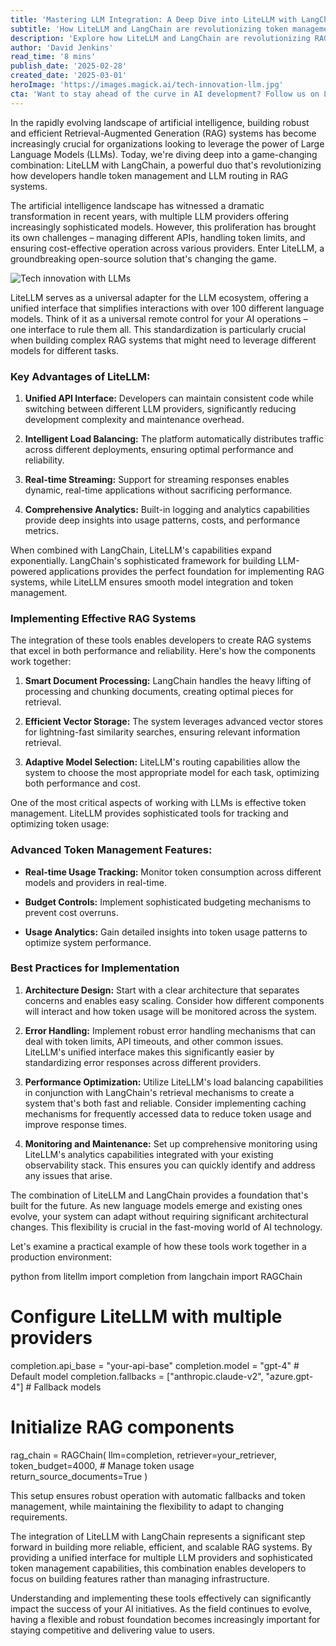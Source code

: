 ```yaml
---
title: 'Mastering LLM Integration: A Deep Dive into LiteLLM with LangChain for Robust RAG Systems'
subtitle: 'How LiteLLM and LangChain are revolutionizing token management and LLM routing in RAG systems'
description: 'Explore how LiteLLM and LangChain are revolutionizing RAG systems with advanced token management and LLM routing capabilities. Learn best practices for implementation, key advantages, and future-proof architecture designs that will keep your AI systems competitive.'
author: 'David Jenkins'
read_time: '8 mins'
publish_date: '2025-02-28'
created_date: '2025-03-01'
heroImage: 'https://images.magick.ai/tech-innovation-llm.jpg'
cta: 'Want to stay ahead of the curve in AI development? Follow us on LinkedIn for more in-depth technical insights and implementation strategies for cutting-edge LLM technologies.'
---
```


In the rapidly evolving landscape of artificial intelligence, building robust and efficient Retrieval-Augmented Generation (RAG) systems has become increasingly crucial for organizations looking to leverage the power of Large Language Models (LLMs). Today, we're diving deep into a game-changing combination: LiteLLM with LangChain, a powerful duo that's revolutionizing how developers handle token management and LLM routing in RAG systems.

The artificial intelligence landscape has witnessed a dramatic transformation in recent years, with multiple LLM providers offering increasingly sophisticated models. However, this proliferation has brought its own challenges – managing different APIs, handling token limits, and ensuring cost-effective operation across various providers. Enter LiteLLM, a groundbreaking open-source solution that's changing the game.

![Tech innovation with LLMs](https://images.magick.ai/tech-innovation-llm.jpg)

LiteLLM serves as a universal adapter for the LLM ecosystem, offering a unified interface that simplifies interactions with over 100 different language models. Think of it as a universal remote control for your AI operations – one interface to rule them all. This standardization is particularly crucial when building complex RAG systems that might need to leverage different models for different tasks.

### Key Advantages of LiteLLM:

1. **Unified API Interface:** Developers can maintain consistent code while switching between different LLM providers, significantly reducing development complexity and maintenance overhead.

2. **Intelligent Load Balancing:** The platform automatically distributes traffic across different deployments, ensuring optimal performance and reliability.

3. **Real-time Streaming:** Support for streaming responses enables dynamic, real-time applications without sacrificing performance.

4. **Comprehensive Analytics:** Built-in logging and analytics capabilities provide deep insights into usage patterns, costs, and performance metrics.

When combined with LangChain, LiteLLM's capabilities expand exponentially. LangChain's sophisticated framework for building LLM-powered applications provides the perfect foundation for implementing RAG systems, while LiteLLM ensures smooth model integration and token management.

### Implementing Effective RAG Systems

The integration of these tools enables developers to create RAG systems that excel in both performance and reliability. Here's how the components work together:

1. **Smart Document Processing:** LangChain handles the heavy lifting of processing and chunking documents, creating optimal pieces for retrieval.

2. **Efficient Vector Storage:** The system leverages advanced vector stores for lightning-fast similarity searches, ensuring relevant information retrieval.

3. **Adaptive Model Selection:** LiteLLM's routing capabilities allow the system to choose the most appropriate model for each task, optimizing both performance and cost.

One of the most critical aspects of working with LLMs is effective token management. LiteLLM provides sophisticated tools for tracking and optimizing token usage:

### Advanced Token Management Features:

- **Real-time Usage Tracking:** Monitor token consumption across different models and providers in real-time.
  
- **Budget Controls:** Implement sophisticated budgeting mechanisms to prevent cost overruns.
  
- **Usage Analytics:** Gain detailed insights into token usage patterns to optimize system performance.

### Best Practices for Implementation

1. **Architecture Design:** Start with a clear architecture that separates concerns and enables easy scaling. Consider how different components will interact and how token usage will be monitored across the system.

2. **Error Handling:** Implement robust error handling mechanisms that can deal with token limits, API timeouts, and other common issues. LiteLLM's unified interface makes this significantly easier by standardizing error responses across different providers.

3. **Performance Optimization:** Utilize LiteLLM's load balancing capabilities in conjunction with LangChain's retrieval mechanisms to create a system that's both fast and reliable. Consider implementing caching mechanisms for frequently accessed data to reduce token usage and improve response times.

4. **Monitoring and Maintenance:** Set up comprehensive monitoring using LiteLLM's analytics capabilities integrated with your existing observability stack. This ensures you can quickly identify and address any issues that arise.

The combination of LiteLLM and LangChain provides a foundation that's built for the future. As new language models emerge and existing ones evolve, your system can adapt without requiring significant architectural changes. This flexibility is crucial in the fast-moving world of AI technology.

Let's examine a practical example of how these tools work together in a production environment:

python
from litellm import completion
from langchain import RAGChain

# Configure LiteLLM with multiple providers
completion.api_base = "your-api-base"
completion.model = "gpt-4"  # Default model
completion.fallbacks = ["anthropic.claude-v2", "azure.gpt-4"]  # Fallback models

# Initialize RAG components
rag_chain = RAGChain(
    llm=completion,
    retriever=your_retriever,
    token_budget=4000,  # Manage token usage
    return_source_documents=True
)


This setup ensures robust operation with automatic fallbacks and token management, while maintaining the flexibility to adapt to changing requirements.

The integration of LiteLLM with LangChain represents a significant step forward in building more reliable, efficient, and scalable RAG systems. By providing a unified interface for multiple LLM providers and sophisticated token management capabilities, this combination enables developers to focus on building features rather than managing infrastructure.

Understanding and implementing these tools effectively can significantly impact the success of your AI initiatives. As the field continues to evolve, having a flexible and robust foundation becomes increasingly important for staying competitive and delivering value to users.